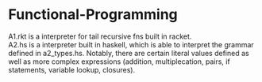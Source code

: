 # Functional-Programming
A1.rkt is a interpreter for tail recursive fns built in racket.  
A2.hs is a interpreter built in haskell, which is able to interpret the grammar defined in a2_types.hs. Notably, there are certain literal values defined as well as more complex expressions (addition, multiplecation, pairs, if statements, variable lookup, closures).
